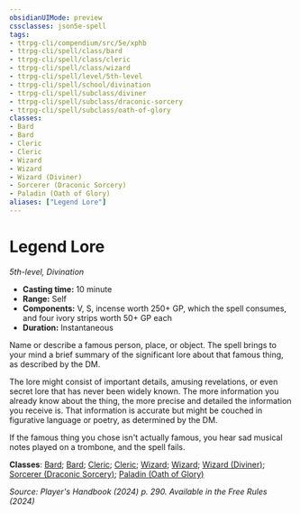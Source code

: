 ```yaml
---
obsidianUIMode: preview
cssclasses: json5e-spell
tags:
- ttrpg-cli/compendium/src/5e/xphb
- ttrpg-cli/spell/class/bard
- ttrpg-cli/spell/class/cleric
- ttrpg-cli/spell/class/wizard
- ttrpg-cli/spell/level/5th-level
- ttrpg-cli/spell/school/divination
- ttrpg-cli/spell/subclass/diviner
- ttrpg-cli/spell/subclass/draconic-sorcery
- ttrpg-cli/spell/subclass/oath-of-glory
classes:
- Bard
- Bard
- Cleric
- Cleric
- Wizard
- Wizard
- Wizard (Diviner)
- Sorcerer (Draconic Sorcery)
- Paladin (Oath of Glory)
aliases: ["Legend Lore"]
---
```

# Legend Lore
*5th-level, Divination*  


- **Casting time:** 10 minute
- **Range:** Self
- **Components:** V, S, incense worth 250+ GP, which the spell consumes, and four ivory strips worth 50+ GP each
- **Duration:** Instantaneous

Name or describe a famous person, place, or object. The spell brings to your mind a brief summary of the significant lore about that famous thing, as described by the DM.

The lore might consist of important details, amusing revelations, or even secret lore that has never been widely known. The more information you already know about the thing, the more precise and detailed the information you receive is. That information is accurate but might be couched in figurative language or poetry, as determined by the DM.

If the famous thing you chose isn't actually famous, you hear sad musical notes played on a trombone, and the spell fails.

**Classes**: [Bard](list-spells-classes-bard); [Bard](list-spells-classes-bard); [Cleric](list-spells-classes-cleric); [Cleric](list-spells-classes-cleric); [Wizard](list-spells-classes-wizard); [Wizard](list-spells-classes-wizard); [Wizard (Diviner)](list-spells-classes-wizard-xphb-diviner-xphb); [Sorcerer (Draconic Sorcery)](list-spells-classes-sorcerer-xphb-draconic-sorcery-xphb); [Paladin (Oath of Glory)](list-spells-classes-paladin-xphb-oath-of-glory-xphb)

*Source: Player's Handbook (2024) p. 290. Available in the Free Rules (2024)*